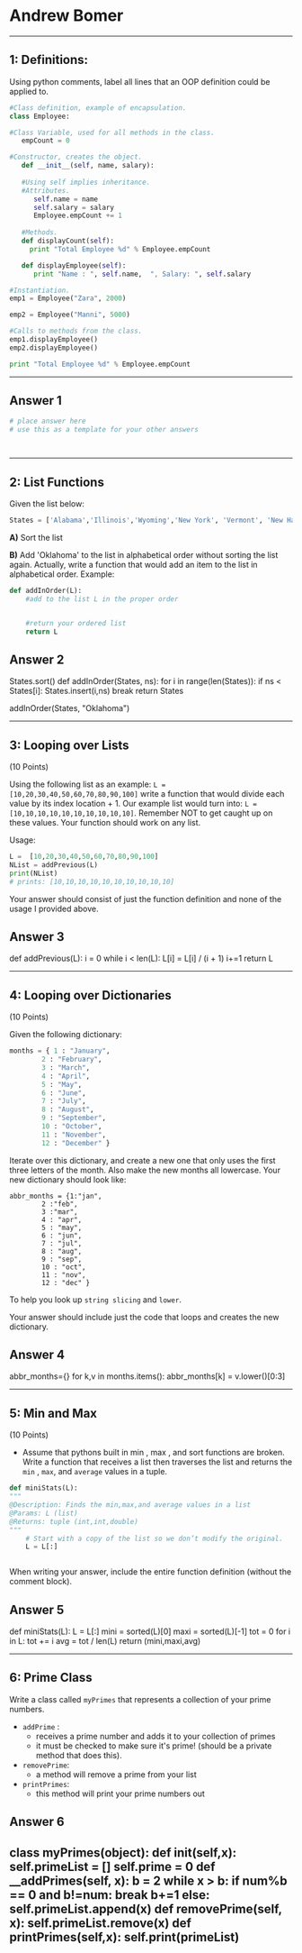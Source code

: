 # Andrew Bomer

-----

## 1: Definitions: 

Using python comments, label all lines that an OOP definition could be applied to.

```python
#Class definition, example of encapsulation.
class Employee:

#Class Variable, used for all methods in the class.
   empCount = 0

#Constructor, creates the object.
   def __init__(self, name, salary):
   
   #Using self implies inheritance.
   #Attributes.
      self.name = name
      self.salary = salary
      Employee.empCount += 1
   
   #Methods.
   def displayCount(self):
     print "Total Employee %d" % Employee.empCount

   def displayEmployee(self):
      print "Name : ", self.name,  ", Salary: ", self.salary

#Instantiation.
emp1 = Employee("Zara", 2000)

emp2 = Employee("Manni", 5000)

#Calls to methods from the class.
emp1.displayEmployee()
emp2.displayEmployee()

print "Total Employee %d" % Employee.empCount

```
-----

## Answer 1

```python
# place answer here
# use this as a template for your other answers




```

-----

## 2: List Functions

Given the list below:

```python
States = ['Alabama','Illinois','Wyoming','New York', 'Vermont', 'New Hampshire', 'Maine', 'Texas']
```

**A)** Sort the list

**B)** Add 'Oklahoma' to the list in alphabetical order without sorting the list again. Actually, write a function that would add an item to the list in alphabetical order. Example:

```python 
def addInOrder(L):
    #add to the list L in the proper order


    #return your ordered list
    return L
```

## Answer 2

States.sort()
def addInOrder(States, ns):
	for i in range(len(States)):
		if ns < States[i]:
			States.insert(i,ns)
			break
	return States
		
addInOrder(States, "Oklahoma")

-----
## 3: Looping over Lists
(10 Points)

Using the following list as an example: `L = [10,20,30,40,50,60,70,80,90,100]` write a function that would divide each value by its index location + 1. Our example list would turn into: `L = [10,10,10,10,10,10,10,10,10,10]`. Remember NOT to get caught up on these values. Your function should work on any list.

Usage:
```python
L =  [10,20,30,40,50,60,70,80,90,100]
NList = addPrevious(L)
print(NList)
# prints: [10,10,10,10,10,10,10,10,10,10]
```

Your answer should consist of just the function definition and none of the usage I provided above.

## Answer 3

def addPrevious(L):
	i = 0
	while i < len(L):
		L[i] = L[i] / (i + 1)
		i+=1
	return L
	
-----

## 4: Looping over Dictionaries
(10 Points)

Given the following dictionary: 
```python
months = { 1 : "January", 
     	2 : "February", 
    	3 : "March", 
        4 : "April", 
     	5 : "May", 
     	6 : "June", 
    	7 : "July",
        8 : "August",
     	9 : "September", 
    	10 : "October", 
        11 : "November",
    	12 : "December" }
```
Iterate over this dictionary, and create a new one that only uses the first three letters of the month. Also make the new months all lowercase. Your new dictionary should look like:

```
abbr_months = {1:"jan",
        2 :"feb",
        3 :"mar",
        4 : "apr", 
     	5 : "may", 
     	6 : "jun", 
    	7 : "jul",
        8 : "aug",
     	9 : "sep", 
    	10 : "oct", 
        11 : "nov",
        12 : "dec" }
```

To help you look up `string slicing` and `lower`. 

Your answer should include just the code that loops and creates the new dictionary.

## Answer 4

abbr_months={}
for k,v in months.items():
	abbr_months[k] = v.lower()[0:3]

-----

## 5: Min and Max
(10 Points)

- Assume that pythons built in min , max , and sort functions are broken. Write a function that receives a list then traverses the list and returns the `min` , `max`, and `average` values in a tuple.

```python
def miniStats(L):
""" 
@Description: Finds the min,max,and average values in a list
@Params: L (list)
@Returns: tuple (int,int,double)
"""
	# Start with a copy of the list so we don’t modify the original.
	L = L[:]



```

When writing your answer, include the entire function definition (without the comment block).

## Answer 5

def miniStats(L):
	L = L[:]
	mini = sorted(L)[0]
	maxi = sorted(L)[-1]
	tot = 0
	for i in L:
		tot += i
	avg = tot / len(L)
	return (mini,maxi,avg)

-----



## 6: Prime Class


Write a class called `myPrimes` that represents a collection of your prime numbers. 
- `addPrime` : 
    - receives a prime number and adds it to your collection of primes
    - it must be checked to make sure it's prime! (should be a private method that does this).
- `removePrime`:
    - a method will remove a prime from your list
- `printPrimes`:
    - this method will print your prime numbers out 
 
## Answer 6

class myPrimes(object):
  def __init__(self,x):
		self.primeList = []
		self.prime = 0
	def __addPrimes(self, x):
		b = 2
		while x > b:
			if num%b == 0 and b!=num:
				break
			b+=1
		else:
			self.primeList.append(x)
	def removePrime(self, x):
		self.primeList.remove(x)
	def printPrimes(self,x):
		self.print(primeList)
-----

